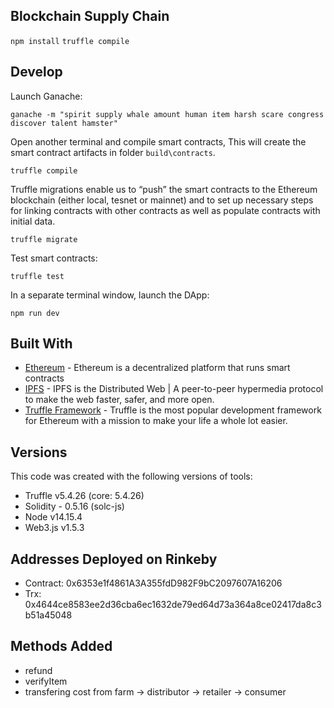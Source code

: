## Blockchain Supply Chain

`npm install`
`truffle compile`

## Develop

Launch Ganache:

```
ganache -m "spirit supply whale amount human item harsh scare congress discover talent hamster"
```

Open another terminal and compile smart contracts, This will create the smart contract artifacts in folder `build\contracts`.

```
truffle compile
```

Truffle migrations enable us to “push” the smart contracts to the Ethereum blockchain (either local, tesnet or mainnet) and to set up necessary steps for linking contracts with other contracts as well as populate contracts with initial data.

```
truffle migrate
```

Test smart contracts:

```
truffle test
```

In a separate terminal window, launch the DApp:

```
npm run dev
```

## Built With

- [Ethereum](https://www.ethereum.org/) - Ethereum is a decentralized platform that runs smart contracts
- [IPFS](https://ipfs.io/) - IPFS is the Distributed Web | A peer-to-peer hypermedia protocol
  to make the web faster, safer, and more open.
- [Truffle Framework](http://truffleframework.com/) - Truffle is the most popular development framework for Ethereum with a mission to make your life a whole lot easier.

## Versions

This code was created with the following versions of tools:

- Truffle v5.4.26 (core: 5.4.26)
- Solidity - 0.5.16 (solc-js)
- Node v14.15.4
- Web3.js v1.5.3

## Addresses Deployed on Rinkeby

- Contract: 0x6353e1f4861A3A355fdD982F9bC2097607A16206
- Trx: 0x4644ce8583ee2d36cba6ec1632de79ed64d73a364a8ce02417da8c3b51a45048

## Methods Added

- refund
- verifyItem
- transfering cost from farm -> distributor -> retailer -> consumer
